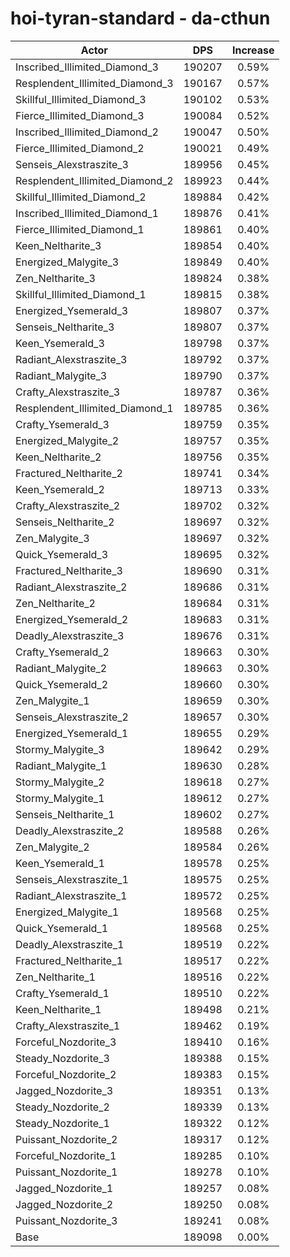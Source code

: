 # hoi-tyran-standard - da-cthun
| Actor | DPS | Increase |
|---|:---:|:---:|
|Inscribed_Illimited_Diamond_3|190207|0.59%|
|Resplendent_Illimited_Diamond_3|190167|0.57%|
|Skillful_Illimited_Diamond_3|190102|0.53%|
|Fierce_Illimited_Diamond_3|190084|0.52%|
|Inscribed_Illimited_Diamond_2|190047|0.50%|
|Fierce_Illimited_Diamond_2|190021|0.49%|
|Senseis_Alexstraszite_3|189956|0.45%|
|Resplendent_Illimited_Diamond_2|189923|0.44%|
|Skillful_Illimited_Diamond_2|189884|0.42%|
|Inscribed_Illimited_Diamond_1|189876|0.41%|
|Fierce_Illimited_Diamond_1|189861|0.40%|
|Keen_Neltharite_3|189854|0.40%|
|Energized_Malygite_3|189849|0.40%|
|Zen_Neltharite_3|189824|0.38%|
|Skillful_Illimited_Diamond_1|189815|0.38%|
|Energized_Ysemerald_3|189807|0.37%|
|Senseis_Neltharite_3|189807|0.37%|
|Keen_Ysemerald_3|189798|0.37%|
|Radiant_Alexstraszite_3|189792|0.37%|
|Radiant_Malygite_3|189790|0.37%|
|Crafty_Alexstraszite_3|189787|0.36%|
|Resplendent_Illimited_Diamond_1|189785|0.36%|
|Crafty_Ysemerald_3|189759|0.35%|
|Energized_Malygite_2|189757|0.35%|
|Keen_Neltharite_2|189756|0.35%|
|Fractured_Neltharite_2|189741|0.34%|
|Keen_Ysemerald_2|189713|0.33%|
|Crafty_Alexstraszite_2|189702|0.32%|
|Senseis_Neltharite_2|189697|0.32%|
|Zen_Malygite_3|189697|0.32%|
|Quick_Ysemerald_3|189695|0.32%|
|Fractured_Neltharite_3|189690|0.31%|
|Radiant_Alexstraszite_2|189686|0.31%|
|Zen_Neltharite_2|189684|0.31%|
|Energized_Ysemerald_2|189683|0.31%|
|Deadly_Alexstraszite_3|189676|0.31%|
|Crafty_Ysemerald_2|189663|0.30%|
|Radiant_Malygite_2|189663|0.30%|
|Quick_Ysemerald_2|189660|0.30%|
|Zen_Malygite_1|189659|0.30%|
|Senseis_Alexstraszite_2|189657|0.30%|
|Energized_Ysemerald_1|189655|0.29%|
|Stormy_Malygite_3|189642|0.29%|
|Radiant_Malygite_1|189630|0.28%|
|Stormy_Malygite_2|189618|0.27%|
|Stormy_Malygite_1|189612|0.27%|
|Senseis_Neltharite_1|189602|0.27%|
|Deadly_Alexstraszite_2|189588|0.26%|
|Zen_Malygite_2|189584|0.26%|
|Keen_Ysemerald_1|189578|0.25%|
|Senseis_Alexstraszite_1|189575|0.25%|
|Radiant_Alexstraszite_1|189572|0.25%|
|Energized_Malygite_1|189568|0.25%|
|Quick_Ysemerald_1|189568|0.25%|
|Deadly_Alexstraszite_1|189519|0.22%|
|Fractured_Neltharite_1|189517|0.22%|
|Zen_Neltharite_1|189516|0.22%|
|Crafty_Ysemerald_1|189510|0.22%|
|Keen_Neltharite_1|189498|0.21%|
|Crafty_Alexstraszite_1|189462|0.19%|
|Forceful_Nozdorite_3|189410|0.16%|
|Steady_Nozdorite_3|189388|0.15%|
|Forceful_Nozdorite_2|189383|0.15%|
|Jagged_Nozdorite_3|189351|0.13%|
|Steady_Nozdorite_2|189339|0.13%|
|Steady_Nozdorite_1|189322|0.12%|
|Puissant_Nozdorite_2|189317|0.12%|
|Forceful_Nozdorite_1|189285|0.10%|
|Puissant_Nozdorite_1|189278|0.10%|
|Jagged_Nozdorite_1|189257|0.08%|
|Jagged_Nozdorite_2|189250|0.08%|
|Puissant_Nozdorite_3|189241|0.08%|
|Base|189098|0.00%|
